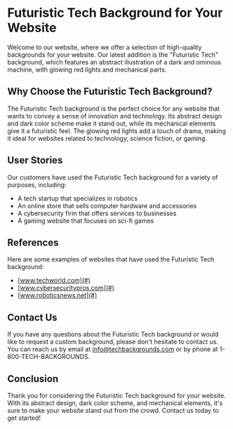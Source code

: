 <!--font:Orbitron-->

# Futuristic Tech Background for Your Website

Welcome to our website, where we offer a selection of high-quality backgrounds for your website. Our latest addition is the "Futuristic Tech" background, which features an abstract illustration of a dark and ominous machine, with glowing red lights and mechanical parts.

## Why Choose the Futuristic Tech Background?

The Futuristic Tech background is the perfect choice for any website that wants to convey a sense of innovation and technology. Its abstract design and dark color scheme make it stand out, while its mechanical elements give it a futuristic feel. The glowing red lights add a touch of drama, making it ideal for websites related to technology, science fiction, or gaming.

## User Stories

Our customers have used the Futuristic Tech background for a variety of purposes, including:

- A tech startup that specializes in robotics
- An online store that sells computer hardware and accessories
- A cybersecurity firm that offers services to businesses
- A gaming website that focuses on sci-fi games

## References

Here are some examples of websites that have used the Futuristic Tech background:

- [www.techworld.com](#)
- [www.cybersecuritypros.com](#)
- [www.roboticsnews.net](#)

## Contact Us

If you have any questions about the Futuristic Tech background or would like to request a custom background, please don't hesitate to contact us. You can reach us by email at [info@techbackgrounds.com](mailto:info@techbackgrounds.com) or by phone at 1-800-TECH-BACKGROUNDS.

## Conclusion

Thank you for considering the Futuristic Tech background for your website. With its abstract design, dark color scheme, and mechanical elements, it's sure to make your website stand out from the crowd. Contact us today to get started!

<!--

Write me content for website with wallpaper which alt text is:

"A wallpaper featuring an abstract illustration of a dark and ominous machine, with glowing red lights and mechanical parts."

The name/title of the page should not be 1:1 copy of the alt text but rather a real content of the website which is using this wallpaper.

- Use markdown format 
- Start with heading
- Heading should be short and concise
- The content should look like a real website 
- The website should not be about the wallpaper, wallpaper is just a related background
- Heading should be contain work "wallpaper" or "background"
- Include real sections like references, contact, user stories, etc. use things relevant to the page purpose.
- Feel free to use structure like headings, bullets, numbering, blockquotes, paragraphs, horizontal lines, etc.
- You can use formatting like bold or _italic_
- You can include UTF-8 emojis
- Links should be only #hash anchors (and you can refer to the document itself)
- Do not include images


---


# Dark Machine Wallpaper for Your Tech-Oriented Website

Welcome to our website, where we provide you with the perfect wallpaper for your tech-oriented website. Our latest addition is the "Dark Machine" wallpaper, which features an abstract illustration of a dark and ominous machine, with glowing red lights and mechanical parts.

## Why Choose the Dark Machine Wallpaper?

The Dark Machine wallpaper is the perfect choice for any tech-oriented website. Its abstract design and dark color scheme make it stand out, while its mechanical elements give it a futuristic feel. The glowing red lights add a touch of drama, making it the ideal background for websites related to technology, science fiction, or gaming.

## User Stories

Our customers have used the Dark Machine wallpaper for a variety of purposes, including:

- A gaming website that specializes in sci-fi games
- A technology blog that covers the latest advancements in robotics
- An online store that sells computer hardware and accessories
- A cybersecurity firm that offers services to businesses

## References

Here are some examples of websites that have used the Dark Machine wallpaper:

- [www.techworld.com](#)
- [www.cybersecuritypros.com](#)
- [www.roboticsnews.net](#)

## Contact Us

If you have any questions about the Dark Machine wallpaper or would like to request a custom wallpaper, please don't hesitate to contact us. You can reach us by email at [info@techwallpapers.com](mailto:info@techwallpapers.com) or by phone at 1-800-TECH-WALLPAPER.

## Conclusion

Thank you for considering the Dark Machine wallpaper for your tech-oriented website. With its abstract design, dark color scheme, and mechanical elements, it's sure to make your website stand out from the crowd. Contact us today to get started!


---


Heading should not include word "wallpaper". The website should not be about the wallpaper itself, wallpaper is just a related background, rewrite whole content.


---


# Futuristic Tech Background for Your Website

Welcome to our website, where we offer a selection of high-quality backgrounds for your website. Our latest addition is the "Futuristic Tech" background, which features an abstract illustration of a dark and ominous machine, with glowing red lights and mechanical parts.

## Why Choose the Futuristic Tech Background?

The Futuristic Tech background is the perfect choice for any website that wants to convey a sense of innovation and technology. Its abstract design and dark color scheme make it stand out, while its mechanical elements give it a futuristic feel. The glowing red lights add a touch of drama, making it ideal for websites related to technology, science fiction, or gaming.

## User Stories

Our customers have used the Futuristic Tech background for a variety of purposes, including:

- A tech startup that specializes in robotics
- An online store that sells computer hardware and accessories
- A cybersecurity firm that offers services to businesses
- A gaming website that focuses on sci-fi games

## References

Here are some examples of websites that have used the Futuristic Tech background:

- [www.techworld.com](#)
- [www.cybersecuritypros.com](#)
- [www.roboticsnews.net](#)

## Contact Us

If you have any questions about the Futuristic Tech background or would like to request a custom background, please don't hesitate to contact us. You can reach us by email at [info@techbackgrounds.com](mailto:info@techbackgrounds.com) or by phone at 1-800-TECH-BACKGROUNDS.

## Conclusion

Thank you for considering the Futuristic Tech background for your website. With its abstract design, dark color scheme, and mechanical elements, it's sure to make your website stand out from the crowd. Contact us today to get started!

-->
